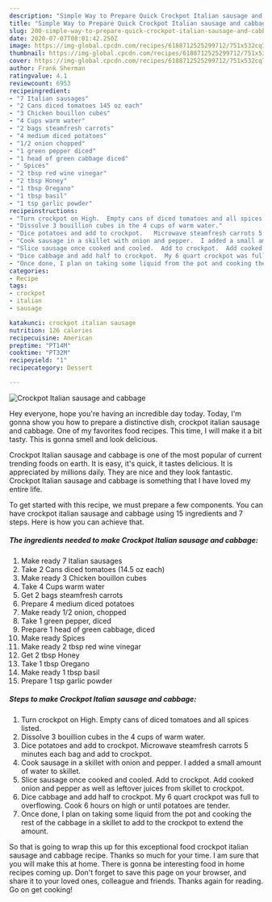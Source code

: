 ```yaml
---
description: "Simple Way to Prepare Quick Crockpot Italian sausage and cabbage"
title: "Simple Way to Prepare Quick Crockpot Italian sausage and cabbage"
slug: 200-simple-way-to-prepare-quick-crockpot-italian-sausage-and-cabbage
date: 2020-07-07T08:01:42.250Z
image: https://img-global.cpcdn.com/recipes/6188712525299712/751x532cq70/crockpot-italian-sausage-and-cabbage-recipe-main-photo.jpg
thumbnail: https://img-global.cpcdn.com/recipes/6188712525299712/751x532cq70/crockpot-italian-sausage-and-cabbage-recipe-main-photo.jpg
cover: https://img-global.cpcdn.com/recipes/6188712525299712/751x532cq70/crockpot-italian-sausage-and-cabbage-recipe-main-photo.jpg
author: Frank Sherman
ratingvalue: 4.1
reviewcount: 6953
recipeingredient:
- "7 Italian sausages"
- "2 Cans diced tomatoes 145 oz each"
- "3 Chicken bouillon cubes"
- "4 Cups warm water"
- "2 bags steamfresh carrots"
- "4 medium diced potatoes"
- "1/2 onion chopped"
- "1 green pepper diced"
- "1 head of green cabbage diced"
- " Spices"
- "2 tbsp red wine vinegar"
- "2 tbsp Honey"
- "1 tbsp Oregano"
- "1 tbsp basil"
- "1 tsp garlic powder"
recipeinstructions:
- "Turn crockpot on High.  Empty cans of diced tomatoes and all spices listed."
- "Dissolve 3 bouillion cubes in the 4 cups of warm water."
- "Dice potatoes and add to crockpot.   Microwave steamfresh carrots 5 minutes each bag and add to crockpot."
- "Cook sausage in a skillet with onion and pepper.  I added a small amount of water to skillet."
- "Slice sausage once cooked and cooled.  Add to crockpot.  Add cooked onion and pepper as well as leftover juices from skillet to crockpot."
- "Dice cabbage and add half to crockpot.  My 6 quart crockpot was full to overflowing.  Cook 6 hours on high or until potatoes are tender."
- "Once done, I plan on taking some liquid from the pot and cooking the rest of the cabbage in a skillet to add to the crockpot to extend the amount."
categories:
- Recipe
tags:
- crockpot
- italian
- sausage

katakunci: crockpot italian sausage 
nutrition: 126 calories
recipecuisine: American
preptime: "PT14M"
cooktime: "PT32M"
recipeyield: "1"
recipecategory: Dessert

---
```



![Crockpot Italian sausage and cabbage](https://img-global.cpcdn.com/recipes/6188712525299712/751x532cq70/crockpot-italian-sausage-and-cabbage-recipe-main-photo.jpg)

Hey everyone, hope you're having an incredible day today. Today, I'm gonna show you how to prepare a distinctive dish, crockpot italian sausage and cabbage. One of my favorites food recipes. This time, I will make it a bit tasty. This is gonna smell and look delicious.



Crockpot Italian sausage and cabbage is one of the most popular of current trending foods on earth. It is easy, it's quick, it tastes delicious. It is appreciated by millions daily. They are nice and they look fantastic. Crockpot Italian sausage and cabbage is something that I have loved my entire life.


To get started with this recipe, we must prepare a few components. You can have crockpot italian sausage and cabbage using 15 ingredients and 7 steps. Here is how you can achieve that.

<!--inarticleads1-->

##### The ingredients needed to make Crockpot Italian sausage and cabbage:

1. Make ready 7 Italian sausages
1. Take 2 Cans diced tomatoes (14.5 oz each)
1. Make ready 3 Chicken bouillon cubes
1. Take 4 Cups warm water
1. Get 2 bags steamfresh carrots
1. Prepare 4 medium diced potatoes
1. Make ready 1/2 onion, chopped
1. Take 1 green pepper, diced
1. Prepare 1 head of green cabbage, diced
1. Make ready  Spices
1. Make ready 2 tbsp red wine vinegar
1. Get 2 tbsp Honey
1. Take 1 tbsp Oregano
1. Make ready 1 tbsp basil
1. Prepare 1 tsp garlic powder




<!--inarticleads2-->

##### Steps to make Crockpot Italian sausage and cabbage:

1. Turn crockpot on High.  Empty cans of diced tomatoes and all spices listed.
1. Dissolve 3 bouillion cubes in the 4 cups of warm water.
1. Dice potatoes and add to crockpot.   Microwave steamfresh carrots 5 minutes each bag and add to crockpot.
1. Cook sausage in a skillet with onion and pepper.  I added a small amount of water to skillet.
1. Slice sausage once cooked and cooled.  Add to crockpot.  Add cooked onion and pepper as well as leftover juices from skillet to crockpot.
1. Dice cabbage and add half to crockpot.  My 6 quart crockpot was full to overflowing.  Cook 6 hours on high or until potatoes are tender.
1. Once done, I plan on taking some liquid from the pot and cooking the rest of the cabbage in a skillet to add to the crockpot to extend the amount.




So that is going to wrap this up for this exceptional food crockpot italian sausage and cabbage recipe. Thanks so much for your time. I am sure that you will make this at home. There is gonna be interesting food in home recipes coming up. Don't forget to save this page on your browser, and share it to your loved ones, colleague and friends. Thanks again for reading. Go on get cooking!
